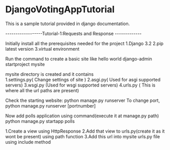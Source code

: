 # DjangoVotingAppTutorial
This is a sample tutorial provided in django documentation.

------------------Tutorial-1:Requests and Response ------------- 

Initially install all the prerequisites needed for the project 
1.Django 3.2 
2.pip latest version 
3.virtual environment 

Run the command to create a basic site like hello world 
django-admin startproject mysite 

mysite directory is created and it contains   
1.settings.py( Change settings of site ) 
2.asgi.py( Used for asgi supported servers) 
3.wsgi.py (Used for wsgi supported servers) 
4.urls.py ( This is where all the url paths are present) 
 
Check the starting website: 
python manage.py runserver 
To change port, python manage.py runserver [portnumber] 
  
Now add polls application using command(execute it at manage.py path)  
python manage.py startapp polls  
   
1.Create a view using HttpResponse 
2.Add that view to urls.py(create it as it wont be present) using path function 
3.Add this url into mysite urls.py file using include method 



